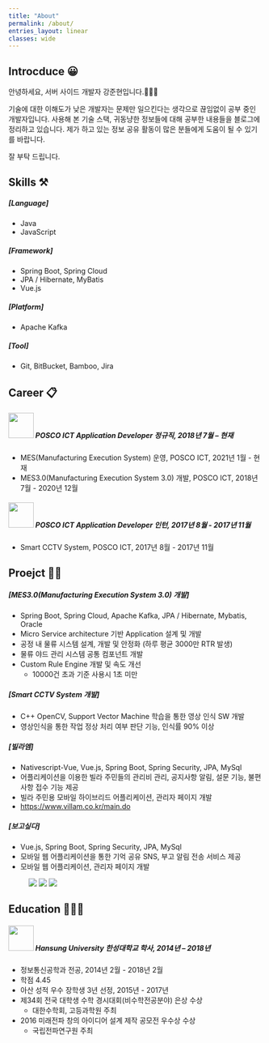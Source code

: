 ```yaml
---
title: "About"
permalink: /about/
entries_layout: linear
classes: wide
---
```


## Introcduce 😀

안녕하세요, 서버 사이드 개발자 강준현입니다.🙋🏻‍♂️

기술에 대한 이해도가 낮은 개발자는 문제만 일으킨다는 생각으로 끊임없이 공부 중인 개발자입니다. 
사용해 본 기술 스택, 귀동냥한 정보들에 대해 공부한 내용들을 블로그에 정리하고 있습니다. 
제가 하고 있는 정보 공유 활동이 많은 분들에게 도움이 될 수 있기를 바랍니다. 

잘 부탁 드립니다.

## Skills ⚒
##### [Language]
- Java
- JavaScript

##### [Framework]
- Spring Boot, Spring Cloud
- JPA / Hibernate, MyBatis
- Vue.js

##### [Platform]
- Apache Kafka

##### [Tool]
- Git, BitBucket, Bamboo, Jira

## Career 📋
##### <img src="/images/about/about-1.jpg" width="50"/> POSCO ICT Application Developer 정규직, 2018년 7월 – 현재
- MES(Manufacturing Execution System) 운영, POSCO ICT, 2021년 1월 - 현재
- MES3.0(Manufacturing Execution System 3.0) 개발, POSCO ICT, 2018년 7월 - 2020년 12월

##### <img src="/images/about/about-1.jpg" width="50"/> POSCO ICT Application Developer 인턴, 2017년 8월 - 2017년 11월
- Smart CCTV System, POSCO ICT, 2017년 8월 - 2017년 11월

## Proejct 👨‍💻
##### [MES3.0(Manufacturing Execution System 3.0) 개발]
- Spring Boot, Spring Cloud, Apache Kafka, JPA / Hibernate, Mybatis, Oracle
- Micro Service architecture 기반 Application 설계 및 개발
- 공정 내 물류 시스템 설계, 개발 및 안정화 (하루 평균 3000만 RTR 발생)
- 물류 야드 관리 시스템 공통 컴포넌트 개발
- Custom Rule Engine 개발 및 속도 개선
  - 10000건 초과 기준 사용시 1초 미만

##### [Smart CCTV System 개발]
- C++ OpenCV, Support Vector Machine 학습을 통한 영상 인식 SW 개발
- 영상인식을 통한 작업 정상 처리 여부 판단 기능, 인식률 90% 이상

##### [빌라엠]
- Nativescript-Vue, Vue.js, Spring Boot, Spring Security, JPA, MySql
- 어플리케이션을 이용한 빌라 주민들의 관리비 관리, 공지사항 알림, 설문 기능, 불편사항 접수 기능 제공 
- 빌라 주민용 모바일 하이브리드 어플리케이션, 관리자 페이지 개발
- <https://www.villam.co.kr/main.do>

##### [보고싶다]
- Vue.js, Spring Boot, Spring Security, JPA, MySql
- 모바일 웹 어플리케이션을 통한 기억 공유 SNS, 부고 알림 전송 서비스 제공
- 모바일 웹 어플리케이션, 관리자 페이지 개발

<figure class="third align-center">
  <img src="/images/about/about-remember-1.gif">
  <img src="/images/about/about-remember-2.gif">
  <img src="/images/about/about-remember-3.gif">
</figure>

## Education 👨🏻‍🎓
##### <img src="/images/about/about-2.jpg" width="50"/>  Hansung University 한성대학교 학사, 2014년 – 2018년
- 정보통신공학과 전공, 2014년 2월 - 2018년 2월
- 학점 4.45
- 아산 성적 우수 장학생 3년 선정, 2015년 - 2017년
- 제34회 전국 대학생 수학 경시대회(비수학전공분야) 은상 수상
  - 대한수학회, 고등과학원 주최
- 2016 미래전파 창의 아이디어 설계 제작 공모전 우수상 수상
  - 국립전파연구원 주최